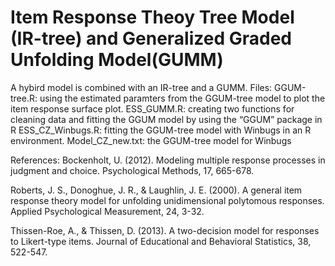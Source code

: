 # Item Response Theoy Tree Model (IR-tree) and Generalized Graded Unfolding Model(GUMM)
A hybird model is combined with an IR-tree and a GUMM.
Files: 
GGUM-tree.R: using the estimated paramters from the GGUM-tree model to plot the item response surface plot.
ESS_GUMM.R: creating two functions for cleaning data and fitting the GGUM model by using the “GGUM” package in R
ESS_CZ_Winbugs.R: fitting the GGUM-tree model with Winbugs in an R environment.
Model_CZ_new.txt: the GGUM-tree model for Winbugs 


References: 
Bockenholt, U. (2012). Modeling multiple response processes in judgment and choice. Psychological Methods, 17, 665-678.

Roberts, J. S., Donoghue, J. R., & Laughlin, J. E. (2000). A general item response theory model for unfolding unidimensional polytomous responses. Applied Psychological Measurement, 24, 3-32.

Thissen-Roe, A., & Thissen, D. (2013). A two-decision model for responses to Likert-type items. Journal of Educational and Behavioral Statistics, 38, 522-547.


